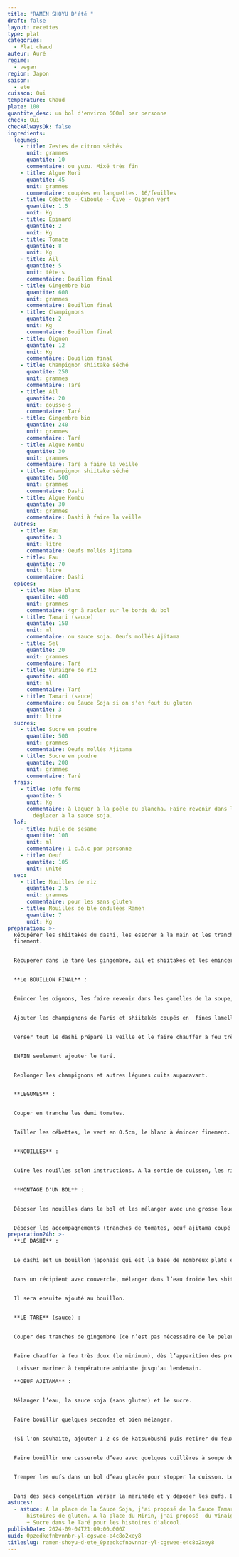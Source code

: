 ```yaml
---
title: "RAMEN SHOYU D'été "
draft: false
layout: recettes
type: plat
categories:
  - Plat chaud
auteur: Auré
regime:
  - vegan
region: Japon
saison:
  - ete
cuisson: Oui
temperature: Chaud
plate: 100
quantite_desc: un bol d'environ 600ml par personne
check: Oui
checkAlwaysOk: false
ingredients:
  legumes:
    - title: Zestes de citron séchés
      unit: grammes
      quantite: 10
      commentaire: ou yuzu. Mixé très fin
    - title: Algue Nori
      quantite: 45
      unit: grammes
      commentaire: coupées en languettes. 16/feuilles
    - title: Cébette - Ciboule - Cive - Oignon vert
      quantite: 1.5
      unit: Kg
    - title: Epinard
      quantite: 2
      unit: Kg
    - title: Tomate
      quantite: 8
      unit: Kg
    - title: Ail
      quantite: 5
      unit: tête·s
      commentaire: Bouillon final
    - title: Gingembre bio
      quantite: 600
      unit: grammes
      commentaire: Bouillon final
    - title: Champignons
      quantite: 2
      unit: Kg
      commentaire: Bouillon final
    - title: Oignon
      quantite: 12
      unit: Kg
      commentaire: Bouillon final
    - title: Champignon shiitake séché
      quantite: 250
      unit: grammes
      commentaire: Taré
    - title: Ail
      quantite: 20
      unit: gousse·s
      commentaire: Taré
    - title: Gingembre bio
      quantite: 240
      unit: grammes
      commentaire: Taré
    - title: Algue Kombu
      quantite: 30
      unit: grammes
      commentaire: Taré à faire la veille
    - title: Champignon shiitake séché
      quantite: 500
      unit: grammes
      commentaire: Dashi
    - title: Algue Kombu
      quantite: 30
      unit: grammes
      commentaire: Dashi à faire la veille
  autres:
    - title: Eau
      quantite: 3
      unit: litre
      commentaire: Oeufs mollés Ajitama
    - title: Eau
      quantite: 70
      unit: litre
      commentaire: Dashi
  epices:
    - title: Miso blanc
      quantite: 400
      unit: grammes
      commentaire: 4gr à racler sur le bords du bol
    - title: Tamari (sauce)
      quantite: 150
      unit: ml
      commentaire: ou sauce soja. Oeufs mollés Ajitama
    - title: Sel
      quantite: 20
      unit: grammes
      commentaire: Taré
    - title: Vinaigre de riz
      quantite: 400
      unit: ml
      commentaire: Taré
    - title: Tamari (sauce)
      commentaire: ou Sauce Soja si on s'en fout du gluten
      quantite: 3
      unit: litre
  sucres:
    - title: Sucre en poudre
      quantite: 500
      unit: grammes
      commentaire: Oeufs mollés Ajitama
    - title: Sucre en poudre
      quantite: 200
      unit: grammes
      commentaire: Taré
  frais:
    - title: Tofu ferme
      quantite: 5
      unit: Kg
      commentaire: à laquer à la poêle ou plancha. Faire revenir dans l'huile puis
        déglacer à la sauce soja.
  lof:
    - title: huile de sésame
      quantite: 100
      unit: ml
      commentaire: 1 c.à.c par personne
    - title: Oeuf
      quantite: 105
      unit: unité
  sec:
    - title: Nouilles de riz
      quantite: 2.5
      unit: grammes
      commentaire: pour les sans gluten
    - title: Nouilles de blé ondulées Ramen
      quantite: 7
      unit: Kg
preparation: >-
  Récupérer les shiitakés du dashi, les essorer à la main et les trancher assez
  finement.


  Récuperer dans le taré les gingembre, ail et shiitakés et les émincer finement. Séparer les champignons du mélange gingembre et ail.


  **Le BOUILLON FINAL** :


  Émincer les oignons, les faire revenir dans les gamelles de la soupe, déglacer à la sauce soja (sans gluten) puis légèrement caraméliser avec du sucre.


  Ajouter les champignons de Paris et shiitakés coupés en  fines lamelles, puis l’ail et le gingembre hachés + ceux des taré et dashi.


  Verser tout le dashi préparé la veille et le faire chauffer à feu très doux. Avant l’ébullition (vers 80°C). Laisser cuire à feu doux encore 1 à 2h à découvert.


  ENFIN seulement ajouter le taré.


  Replonger les champignons et autres légumes cuits auparavant.


  **LEGUMES** :


  Couper en tranche les demi tomates.


  Tailler les cébettes, le vert en 0.5cm, le blanc à émincer finement. 


  **NOUILLES** :


  Cuire les nouilles selon instructions. A la sortie de cuisson, les rincer à l'eau afin qu'elles collent moins. Ne pas hésiter à les rincer à nouveau avant d'être servies. Il ne faut pas qu'elles collent.


  **MONTAGE D'UN BOL** :


  Déposer les nouilles dans le bol et les mélanger avec une grosse louche de bouillon + la cuillère d’huile de sésame. Relever les nouilles et les replacer au centre du bouillon.


  Déposer les accompagnements (tranches de tomates, oeuf ajitama coupé en deux, cube de tofu, cébettes, les carré d'algue nori sur le coté comme un jeu de cartes), saupoudrer la poudre de citron yuzu, enfin racler une cuillère de miso sur le bord du bol !!! YUMMI YUMMI !!
preparation24h: >-
  **LE DASHI** :


  Le dashi est un bouillon japonais qui est la base de nombreux plats et est indispensable pour donner à vos plats ce goût japonais authentique.


  Dans un récipient avec couvercle, mélanger dans l’eau froide les shitaké et le kombu. Laisser reposer au moins 4h, de préférence 12 à 24h.


  Il sera ensuite ajouté au bouillon.


  **LE TARE** (sauce) :


  Couper des tranches de gingembre (ce n’est pas nécessaire de le peler s'il est bio). Dans une casserole, ajouter tous les ingrédients du taré et mélanger.


  Faire chauffer à feu très doux (le minimum), dès l’apparition des premières petite bulles signe d’un début d’ébullition.

   Laisser mariner à température ambiante jusqu’au lendemain.

  **OEUF AJITAMA** :


  Mélanger l’eau, la sauce soja (sans gluten) et le sucre.


  Faire bouillir quelques secondes et bien mélanger.


  (Si l'on souhaite, ajouter 1-2 cs de katsuobushi puis retirer du feux et laisser redescendre à température ambiante.)


  Faire bouillir une casserole d’eau avec quelques cuillères à soupe de vinaigre. Ajouter les œufs (qui sortent du frigo) et les cuire 6 minutes 30 secondes.


  Tremper les œufs dans un bol d’eau glacée pour stopper la cuisson. Les laisser bien bien refroidir puis les peler.


  Dans des sacs congélation verser la marinade et y déposer les œufs. Laisser mariner 12 à 24 h en retournant les sachets délicatement de temps en temps.
astuces:
  - astuce: A la place de la Sauce Soja, j'ai proposé de la Sauce Tamari pour les
      histoires de gluten. A la place du Mirin, j'ai proposé  du Vinaigre de Riz
      + Sucre dans le Taré pour les histoires d'alcool.
publishDate: 2024-09-04T21:09:00.000Z
uuid: 0pzedkcfnbvnnbr-yl-cgswee-e4c8o2xey8
titleslug: ramen-shoyu-d-ete_0pzedkcfnbvnnbr-yl-cgswee-e4c8o2xey8
---
```


